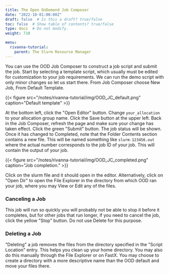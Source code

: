 ```yaml
---
title: The Open OnDemand Job Composer
date: "2022-10-01:00:00Z"
draft: false  # Is this a draft? true/false
toc: false  # Show table of contents? true/false
type: docs  # Do not modify.
weight: 710

menu:
  rivanna-tutorial:
    parent: The Slurm Resource Manager
---
```


You can use the OOD Job Composer to construct a job script and submit the job. Start by selecting a template script, which usually must be edited for customization to your job requirements.  We can run the demo script with only minor changes so let us start there.  From Job Composer choose New Job, From Default Template.

{{< figure src="/notes/rivanna-tutorial/img/OOD_JC_default.png" caption="Default template" >}}

At the bottom left, click the "Open Editor" button.  Change `your_allocation` to your allocation group name.  Click the Save button at the upper left.  Back in the Job Composer, refresh the page and make sure your change has taken effect.  Click the green "Submit" button.  The job status will be shown.  Once it has changed to Completed, note that the Folder Contents section contains a new file.  This will be named something like `slurm-123456.out` where the actual number corresponds to the job ID of your job.  This will contain the output of your job.

{{< figure src="/notes/rivanna-tutorial/img/OOD_JC_completed.png" caption="Job completion." >}}

Click on the slurm file and it should open in the editor.  Alternatively, click on "Open Dir" to open the File Explorer in the directory from which OOD ran your job, where you may View or Edit any of the files.

### Canceling a Job

This job will run so quickly you will probably not be able to stop it before it completes, but for other jobs that run longer, if you need to cancel the job, click the yellow "Stop" button.  Do not use Delete for this purpose.

### Deleting a Job

"Deleting" a job removes the files from the directory specified in the "Script Location" entry.  This helps you clean up your home directory.  You may also do this manually through the File Explorer or on FastX.  You may choose to create a directory with a more descriptive name than the OOD default and move your files there.
